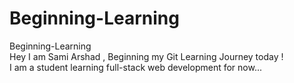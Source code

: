 # Beginning-Learning
Beginning-Learning
<br>
Hey I am Sami Arshad , Beginning my Git Learning Journey today !
<br>
I am a student learning full-stack web development for now...

